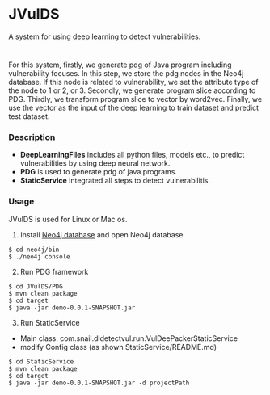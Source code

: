 # JVulDS
A system for using deep learning to detect vulnerabilities. 
#
For this system, firstly, we generate pdg of Java program including vulnerability focuses. In this step, we store the pdg nodes in the Neo4j database. If this node is related to vulnerability, we set the attribute type of the node to 1 or 2, or 3. Secondly, we generate program slice according to PDG. Thirdly, we transform program slice to vector by word2vec. Finally, we use the vector as the input of the deep learning to train dataset and predict test dataset.
### Description

* **DeepLearningFiles** includes all python files, models etc., to predict vulnerabilities by using deep neural network.
* **PDG** is used to generate pdg of java programs.
* **StaticService** integrated all steps to detect vulnerabilitis.

### Usage 
JVulDS is used for Linux or Mac os.

1. Install [Neo4j database](https://neo4j.com/download/) and open Neo4j database
```
$ cd neo4j/bin
$ ./neo4j console
```
2. Run PDG framework
```
$ cd JVulDS/PDG
$ mvn clean package
$ cd target
$ java -jar demo-0.0.1-SNAPSHOT.jar
```
3. Run StaticService

* Main class: com.snail.dldetectvul.run.VulDeePackerStaticService
* modify Config class (as shown StaticService/README.md)

```
$ cd StaticService
$ mvn clean package
$ cd target
$ java -jar demo-0.0.1-SNAPSHOT.jar -d projectPath
```
